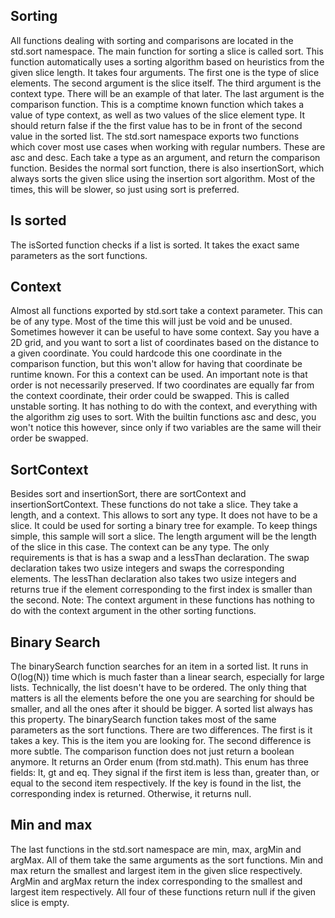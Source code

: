 ## Sorting

All functions dealing with sorting and comparisons are located in the std.sort namespace. The
main function for sorting a slice is called sort. This function automatically uses a sorting
algorithm based on heuristics from the given slice length. It takes four arguments. The first one is
the type of slice elements. The second argument is the slice itself. The third argument is the
context type. There will be an example of that later. The last argument is the comparison function.
This is a comptime known function which takes a value of type context, as well as two values of the
slice element type. It should return false if the the first value has to be in front of the second
value in the sorted list. The std.sort namespace exports two functions which cover most use cases
when working with regular numbers. These are asc and desc. Each take a type as an argument, and
return the comparison function. Besides the normal sort function, there is also insertionSort,
which always sorts the given slice using the insertion sort algorithm. Most of the times, this
will be slower, so just using sort is preferred.

<!-- MARKDOWN-AUTO-DOCS:START (CODE:src=./sorting.zig) -->
<!-- MARKDOWN-AUTO-DOCS:END -->

## Is sorted

The isSorted function checks if a list is sorted. It takes the exact same parameters as the sort
functions.

<!-- MARKDOWN-AUTO-DOCS:START (CODE:src=./sorting.zig) -->
<!-- MARKDOWN-AUTO-DOCS:END -->

## Context

Almost all functions exported by std.sort take a context parameter. This can be of any type. Most
of the time this will just be void and be unused. Sometimes however it can be useful to have some
context. Say you have a 2D grid, and you want to sort a list of coordinates based on the distance
to a given coordinate. You could hardcode this one coordinate in the comparison function, but this
won't allow for having that coordinate be runtime known. For this a context can be used. An
important note is that order is not necessarily preserved. If two coordinates are equally far from
the context coordinate, their order could be swapped. This is called unstable sorting. It has
nothing to do with the context, and everything with the algorithm zig uses to sort. With the builtin
functions asc and desc, you won't notice this however, since only if two variables are the same
will their order be swapped.

<!-- MARKDOWN-AUTO-DOCS:START (CODE:src=./context.zig) -->
<!-- MARKDOWN-AUTO-DOCS:END -->

## SortContext

Besides sort and insertionSort, there are sortContext and insertionSortContext. These functions do
not take a slice. They take a length, and a context. This allows to sort any type. It does not have
to be a slice. It could be used for sorting a binary tree for example. To keep things simple, this
sample will sort a slice. The length argument will be the length of the slice in this case. The
context can be any type. The only requirements is that is has a swap and a lessThan declaration.
The swap declaration takes two usize integers and swaps the corresponding elements. The lessThan
declaration also takes two usize integers and returns true if the element corresponding to the first
index is smaller than the second.
Note: The context argument in these functions has nothing to do with the context argument in the
other sorting functions.

<!-- MARKDOWN-AUTO-DOCS:START (CODE:src=./sort_context.zig) -->
<!-- MARKDOWN-AUTO-DOCS:END -->

## Binary Search

The binarySearch function searches for an item in a sorted list. It runs in O(log(N)) time which
is much faster than a linear search, especially for large lists. Technically, the list doesn't have
to be ordered. The only thing that matters is all the elements before the one you are searching for
should be smaller, and all the ones after it should be bigger. A sorted list always has this
property. The binarySearch function takes most of the same parameters as the sort functions. There
are two differences. The first is it takes a key. This is the item you are looking for. The second
difference is more subtle. The comparison function does not just return a boolean anymore. It
returns an Order enum (from std.math). This enum has three fields: lt, gt and eq. They signal
if the first item is less than, greater than, or equal to the second item respectively. If the key
is found in the list, the corresponding index is returned. Otherwise, it returns null.

<!-- MARKDOWN-AUTO-DOCS:START (CODE:src=./binary_search.zig) -->
<!-- MARKDOWN-AUTO-DOCS:END -->

## Min and max

The last functions in the std.sort namespace are min, max, argMin and argMax. All of them take the
same arguments as the sort functions. Min and max return the smallest and largest item in the
given slice respectively. ArgMin and argMax return the index corresponding to the smallest and
largest item respectively. All four of these functions return null if the given slice is empty.

<!-- MARKDOWN-AUTO-DOCS:START (CODE:src=./min_max.zig) -->
<!-- MARKDOWN-AUTO-DOCS:END -->
